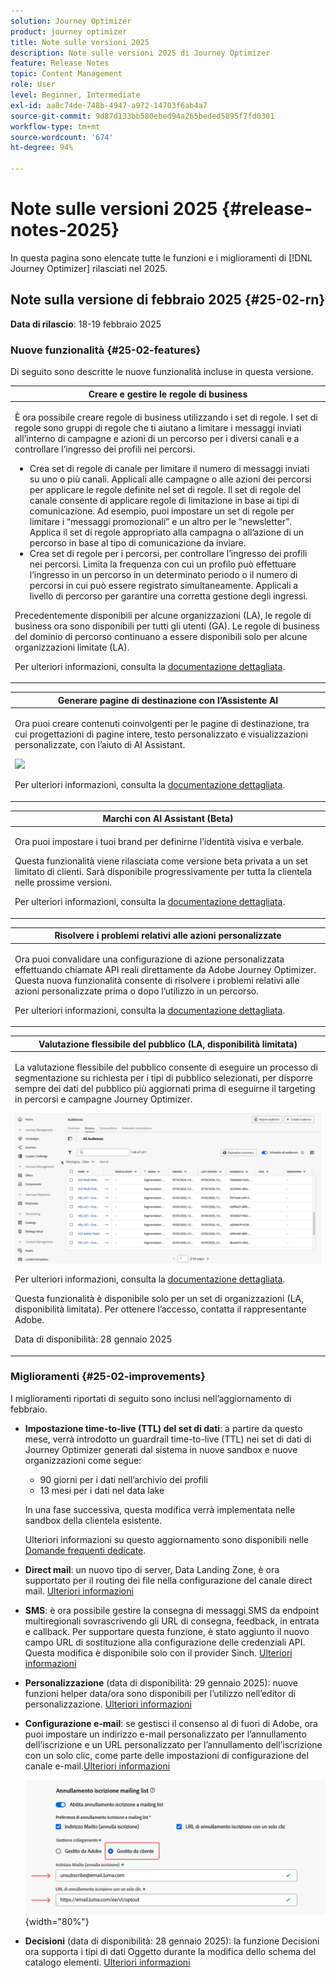 ```yaml
---
solution: Journey Optimizer
product: journey optimizer
title: Note sulle versioni 2025
description: Note sulle versioni 2025 di Journey Optimizer
feature: Release Notes
topic: Content Management
role: User
level: Beginner, Intermediate
exl-id: aa8c74de-748b-4947-a972-14703f6ab4a7
source-git-commit: 9d87d133bb580ebed94a265beded5895f7fd0301
workflow-type: tm+mt
source-wordcount: '674'
ht-degree: 94%

---
```


# Note sulle versioni 2025 {#release-notes-2025}

In questa pagina sono elencate tutte le funzioni e i miglioramenti di [!DNL Journey Optimizer] rilasciati nel 2025.

## Note sulla versione di febbraio 2025 {#25-02-rn}

**Data di rilascio**: 18-19 febbraio 2025


### Nuove funzionalità {#25-02-features}

Di seguito sono descritte le nuove funzionalità incluse in questa versione.

<table>
<thead>
<tr>
<th><strong>Creare e gestire le regole di business</strong><br/></th>
</tr>
</thead>
<tbody>
<tr>
<td>
<p>È ora possibile creare regole di business utilizzando i set di regole. I set di regole sono gruppi di regole che ti aiutano a limitare i messaggi inviati all’interno di campagne e azioni di un percorso per i diversi canali e a controllare l’ingresso dei profili nei percorsi.<p>
<p><ul><li>Crea set di regole di canale per limitare il numero di messaggi inviati su uno o più canali. Applicali alle campagne o alle azioni dei percorsi per applicare le regole definite nel set di regole. Il set di regole del canale consente di applicare regole di limitazione in base ai tipi di comunicazione. Ad esempio, puoi impostare un set di regole per limitare i “messaggi promozionali” e un altro per le “newsletter”. Applica il set di regole appropriato alla campagna o all’azione di un percorso in base al tipo di comunicazione da inviare.</li>
<li> Crea set di regole per i percorsi, per controllare l’ingresso dei profili nei percorsi. Limita la frequenza con cui un profilo può effettuare l’ingresso in un percorso in un determinato periodo o il numero di percorsi in cui può essere registrato simultaneamente. Applicali a livello di percorso per garantire una corretta gestione degli ingressi.</li></ul></p>
<p>Precedentemente disponibili per alcune organizzazioni (LA), le regole di business ora sono disponibili per tutti gli utenti (GA). Le regole di business del dominio di percorso continuano a essere disponibili solo per alcune organizzazioni limitate (LA).</p>
<p>Per ulteriori informazioni, consulta la <a href="../configuration/rule-sets.md">documentazione dettagliata</a>.</p>
</td>
</tr>
</tbody>
</table>

<table>
<thead>
<tr>
<th><strong>Generare pagine di destinazione con l’Assistente AI</strong><br/></th>
</tr>
</thead>
<tbody>
<tr>
<td>
<p>Ora puoi creare contenuti coinvolgenti per le pagine di destinazione, tra cui progettazioni di pagine intere, testo personalizzato e visualizzazioni personalizzate, con l’aiuto di AI Assistant.</p>
<img src="assets/do-not-localize/ai-lp.gif">
<p>Per ulteriori informazioni, consulta la <a href="../content-management/generative-lp.md">documentazione dettagliata</a>.</p>
</td>
</tr>
</tbody>
</table>


<table>
<thead>
<tr>
<th><strong>Marchi con AI Assistant (Beta)</strong><br/></th>
</tr>
</thead>
<tbody>
<tr>
<td>
<p>Ora puoi impostare i tuoi brand per definirne l’identità visiva e verbale. </p>
<p>Questa funzionalità viene rilasciata come versione beta privata a un set limitato di clienti. Sarà disponibile progressivamente per tutta la clientela nelle prossime versioni.</p>
<p>Per ulteriori informazioni, consulta la <a href="../content-management/brands.md">documentazione dettagliata</a>.</p>
</td>
</tr>
</tbody>
</table>

<table>
<thead>
<tr>
<th><strong>Risolvere i problemi relativi alle azioni personalizzate</strong><br/></th>
</tr>
</thead>
<tbody>
<tr>
<td>
<p>Ora puoi convalidare una configurazione di azione personalizzata effettuando chiamate API reali direttamente da Adobe Journey Optimizer. Questa nuova funzionalità consente di risolvere i problemi relativi alle azioni personalizzate prima o dopo l’utilizzo in un percorso. </p>
<p>Per ulteriori informazioni, consulta la <a href="../action/troubleshoot-custom-action.md">documentazione dettagliata</a>.</p>
<!--p> This capability is only available for a set of organizations (Limited Availability). To gain access, contact your Adobe representative.</p-->
</td>
</tr>
</tbody>
</table>

<table>
<thead>
<tr>
<th><strong>Valutazione flessibile del pubblico (LA, disponibilità limitata)</strong><br/></th>
</tr>
</thead>
<tbody>
<tr>
<td>
<p>La valutazione flessibile del pubblico consente di eseguire un processo di segmentazione su richiesta per i tipi di pubblico selezionati, per disporre sempre dei dati del pubblico più aggiornati prima di eseguirne il targeting in percorsi e campagne Journey Optimizer.</p>
<img src="assets/do-not-localize/flexible-audience.gif">
<p>Per ulteriori informazioni, consulta la <a href="../audience/creating-a-segment-definition.md#flexible">documentazione dettagliata</a>.</p>
<p>Questa funzionalità è disponibile solo per un set di organizzazioni (LA, disponibilità limitata). Per ottenere l’accesso, contatta il rappresentante Adobe.</p>
<p>Data di disponibilità: 28 gennaio 2025</p>
</tr>
</tbody>
</table>
</table>


### Miglioramenti {#25-02-improvements}

I miglioramenti riportati di seguito sono inclusi nell’aggiornamento di febbraio.

* **Impostazione time-to-live (TTL) del set di dati**: a partire da questo mese, verrà introdotto un guardrail time-to-live (TTL) nei set di dati di Journey Optimizer generati dal sistema in nuove sandbox e nuove organizzazioni come segue:

   * 90 giorni per i dati nell’archivio dei profili
   * 13 mesi per i dati nel data lake

  In una fase successiva, questa modifica verrà implementata nelle sandbox della clientela esistente.

  Ulteriori informazioni su questo aggiornamento sono disponibili nelle [Domande frequenti dedicate](../data/datasets-ttl.md#frequently-asked-questions).

<!--* **Playbooks** - You can now create and publish your own Use Case Playbooks in Journey Optimizer.-->

* **Direct mail**: un nuovo tipo di server, Data Landing Zone, è ora supportato per il routing dei file nella configurazione del canale direct mail. [Ulteriori informazioni](../direct-mail/direct-mail-configuration.md#file-routing-configuration)

* **SMS**: è ora possibile gestire la consegna di messaggi SMS da endpoint multiregionali sovrascrivendo gli URL di consegna, feedback, in entrata e callback. Per supportare questa funzione, è stato aggiunto il nuovo campo URL di sostituzione alla configurazione delle credenziali API. Questa modifica è disponibile solo con il provider Sinch. [Ulteriori informazioni](../sms/sms-configuration-sinch.md)

* **Personalizzazione** (data di disponibilità: 29 gennaio 2025): nuove funzioni helper data/ora sono disponibili per l’utilizzo nell’editor di personalizzazione. [Ulteriori informazioni](../personalization/functions/dates.md)


<!--
* The personalization editor has been enhanced with new capabilities such as Auto-complete, Search, and filtering options. You can also show or hide deprecated attributes.-->


* **Configurazione e-mail**: se gestisci il consenso al di fuori di Adobe, ora puoi impostare un indirizzo e-mail personalizzato per l’annullamento dell’iscrizione e un URL personalizzato per l’annullamento dell’iscrizione con un solo clic, come parte delle impostazioni di configurazione del canale e-mail.[Ulteriori informazioni](../email/list-unsubscribe.md#custom-managed)

  ![](../email/assets/surface-list-unsubscribe-custom.png){width="80%"}

* **Decisioni** (data di disponibilità: 28 gennaio 2025): la funzione Decisioni ora supporta i tipi di dati Oggetto durante la modifica dello schema del catalogo elementi. [Ulteriori informazioni](../experience-decisioning/catalogs.md)

